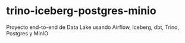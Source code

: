 # trino-iceberg-postgres-minio
Proyecto end-to-end de Data Lake usando Airflow, Iceberg, dbt, Trino, Postgres y MinIO
